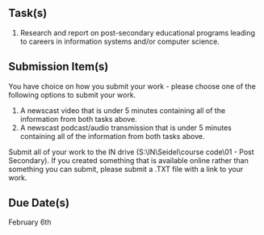 Task(s)
-------
1. Research and report on post-secondary educational programs leading to careers in information systems and/or computer science.

Submission Item(s)
------------------
You have choice on how you submit your work - please choose one of the following options to submit your work.

1. A newscast video that is under 5 minutes containing all of the information from both tasks above.
2. A newscast podcast/audio transmission that is under 5 minutes containing all of the information from both tasks above.

Submit all of your work to the IN drive (S:\IN\Seidel\course code\01 - Post Secondary). If you created something that is available online rather than something you can submit, please submit a .TXT file with a link to your work.

Due Date(s)
-----------
February 6th
